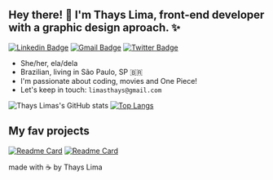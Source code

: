 ## Hey there! 👋 I'm Thays Lima, front-end developer with a graphic design aproach. ✨

[![Linkedin Badge](https://img.shields.io/badge/-LinkedIn-%23333?style=for-the-badge&logo=linkedin&link=https://www.linkedin.com/in/limasthays/)](https://www.linkedin.com/in/limasthays/) [![Gmail Badge](https://img.shields.io/badge/-Gmail-%23333?style=for-the-badge&logo=gmail&link=mailto:limasthays@gmail.com)](mailto:limasthays@gmail.com) [![Twitter Badge](https://img.shields.io/badge/-Twitter-%23333?style=for-the-badge&logo=twitter&link=https://twitter.com/codewiththays)](https://twitter.com/codewiththays)

- She/her, ela/dela
- Brazilian, living in São Paulo, SP  🇧🇷
- I'm passionate about coding, movies and One Piece!
- Let's keep in touch: ```limasthays@gmail.com```

![Thays Limas's GitHub stats](https://github-readme-stats.vercel.app/api?username=limasthays&count_private=true&theme=radical&show_icons=true&hide=issues,contribs) [![Top Langs](https://github-readme-stats.vercel.app/api/top-langs/?username=limasthays&layout=compact&theme=radical)](https://github.com/limasthays) 


## My fav projects

[![Readme Card](https://github-readme-stats.vercel.app/api/pin/?username=limasthays&repo=stackhub&theme=radical)](https://github.com/limasthays/stackhub)
[![Readme Card](https://github-readme-stats.vercel.app/api/pin/?username=limasthays&repo=sass-multistep-form&theme=radical)](https://github.com/limasthays/sass-multistep-form)

made with ☕ by Thays Lima
